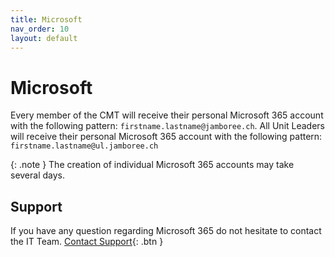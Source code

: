 ```yaml
---
title: Microsoft
nav_order: 10
layout: default
---
```


# Microsoft

Every member of the CMT will receive their personal Microsoft 365 account with the following pattern: `firstname.lastname@jamboree.ch`. All Unit Leaders will receive their personal Microsoft 365 account with the following pattern: `firstname.lastname@ul.jamboree.ch`

{: .note }
The creation of individual Microsoft 365 accounts may take several days.

## Support
If you have any question regarding Microsoft 365 do not hesitate to contact the IT Team.
[Contact Support](https://docs.jamboree.ch/docs/support){: .btn }